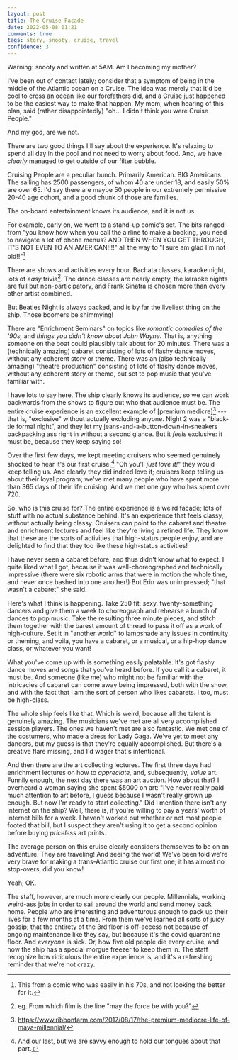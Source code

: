 ```yaml
---
layout: post
title: The Cruise Facade
date: 2022-05-08 01:21
comments: true
tags: story, snooty, cruise, travel
confidence: 3
---
```


Warning: snooty and written at 5AM. Am I becoming my mother?

I've been out of contact lately; consider that a symptom of being in the middle
of the Atlantic ocean on a Cruise. The idea was merely that it'd be cool to
cross an ocean like our forefathers did, and a Cruise just happened to be the
easiest way to make that happen. My mom, when hearing of this plan, said (rather
disappointedly) "oh... I didn't think you were Cruise People."

And my god, are we not.

There are two good things I'll say about the experience. It's relaxing to spend
all day in the pool and not need to worry about food. And, we have *clearly*
managed to get outside of our filter bubble.

Cruising People are a peculiar bunch. Primarily American. BIG Americans. The
sailing has 2500 passengers, of whom 40 are under 18, and easily 50% are over
65. I'd say there are maybe 50 people in our extremely permissive 20-40 age
cohort, and a good chunk of those are families.

The on-board entertainment knows its audience, and it is not us.

For example, early on, we went to a stand-up comic's set. The bits ranged from
"you know how when you call the airline to make a booking, you need to navigate
a lot of phone menus? AND THEN WHEN YOU GET THROUGH, IT'S NOT EVEN TO AN
AMERICAN!!!!" all the way to "I sure am glad I'm not old!!"[^old]

[^old]: This from a comic who was easily in his 70s, and not looking the better
  for it.

There are shows and activities every hour. Bachata classes, karaoke night, lots
of *easy* trivia[^starwars]. The dance classes are nearly empty, the karaoke
nights are full but non-participatory, and Frank Sinatra is chosen more than
every other artist combined.

But Beatles Night is always packed, and is by far the liveliest thing on the
ship. Those boomers be shimmying!

There are "Enrichment Seminars" on topics like *romantic comedies of the '90s,*
and *things you didn't know about John Wayne.* That is, anything someone on the
boat could plausibly talk about for 20 minutes. There was a (technically
amazing) cabaret consisting of lots of flashy dance moves, without any coherent
story or theme. There was an (also technically amazing) "theatre production"
consisting of lots of flashy dance moves, without any coherent story or theme,
but set to pop music that you've familiar with.

[^starwars]: eg. From which film is the line "may the force be with you?"

I have lots to say here. The ship clearly knows its audience, so we can work
backwards from the shows to figure out who that audience must be. The entire
cruise experience is an excellent example of [premium medicre][^pm] --- that is,
"exclusive" without actually excluding anyone. Night 2 was a "black-tie formal
night", and they let my jeans-and-a-button-down-in-sneakers backpacking ass
right in without a second glance. But it *feels* exclusive: it must be, because
they keep saying so!

[^pm]: https://www.ribbonfarm.com/2017/08/17/the-premium-mediocre-life-of-maya-millennial/

Over the first few days, we kept meeting cruisers who seemed genuinely shocked
to hear it's our first cruise.[^not-again] "Oh you'll *just love it!*" they
would keep telling us. And clearly they did indeed love it; cruisers keep
telling us about their loyal program; we've met many people who have spent more
than 365 days of their life cruising. And we met one guy who has spent over 720.

[^not-again]: And our last, but we are savvy enough to hold our tongues about
  that part.

So, who is this cruise for? The entire experience is a weird facade; lots of
stuff with no actual substance behind. It's an experience that feels classy,
without actually being classy. Cruisers can point to the cabaret and theatre and
enrichment lectures and feel like they're living a refined life. They know that
these are the sorts of activities that high-status people enjoy, and are
delighted to find that they too like these high-status activities!

I have never seen a cabaret before, and thus didn't know what to expect. I quite
liked what I got, because it was well-choreographed and technically impressive
(there were six robotic arms that were in motion the whole time, and never once
bashed into one another!) But Erin was unimpressed; "that wasn't a cabaret" she
said.

Here's what I think is happening. Take 250 fit, sexy, twenty-something dancers
and give them a week to choreograph and rehearse a bunch of dances to pop music.
Take the resulting three minute pieces, and stitch them together with the
barest amount of thread to pass it off as a work of high-culture. Set it in
"another world" to lampshade any issues in continuity or theming, and voila, you
have a cabaret, or a musical, or a hip-hop dance class, or whatever you want!

What you've come up with is something easily palatable. It's got flashy dance
moves and songs that you've heard before. If you call it a cabaret, it must be.
And someone (like me) who might not be familiar with the intricacies of cabaret
can come away being impressed, both with the show, and with the fact that I am
the sort of person who likes cabarets. I too, must be high-class.

The whole ship feels like that. Which is weird, because all the talent is
genuinely amazing. The musicians we've met are all very accomplished session
players. The ones we haven't met are also fantastic. We met one of the
costumers, who made a dress for Lady Gaga. We've yet to meet any dancers, but my
guess is that they're equally accomplished. But there's a creative flare
missing, and I'd wager that's intentional.

And then there are the art collecting lectures. The first three days had
enrichment lectures on how to *appreciate,* and, subsequently, *value* art.
Funnily enough, the next day there was an art auction. How about that? I
overheard a woman saying she spent $5000 on art: "I've never really paid much
attention to art before, I guess because I wasn't really grown up enough. But
now I'm ready to start collecting." Did I mention there isn't any internet on
the ship? Well, there is, if you're willing to pay a years' worth of internet
bills for a week. I haven't worked out whether or not most people footed that
bill, but I suspect they aren't using it to get a second opinion before buying
*priceless* art prints.

The average person on this cruise clearly considers themselves to be on an
adventure. They are traveling! And seeing the world! We've been told we're very
brave for making a trans-Atlantic cruise our first one; it has almost no
stop-overs, did you know!

Yeah, OK.

The staff, however, are much more clearly our people. Millennials, working
weird-ass jobs in order to sail around the world and send money back home.
People who are interesting and adventurous enough to pack up their lives for a
few months at a time. From them we've learned all sorts of juicy gossip; that
the entirety of the 3rd floor is off-access not because of ongoing maintenance
like they say, but because it's the covid quarantine floor. And *everyone* is
sick. Or, how five old people die every cruise, and how the ship has a special
morgue freezer to keep them in. The staff recognize how ridiculous the entire
experience is, and it's a refreshing reminder that we're not crazy.

